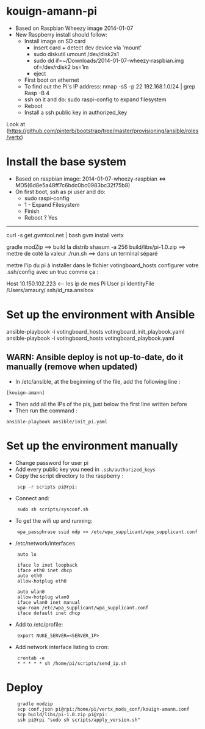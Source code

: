 kouign-amann-pi
===============

* Based on Raspbian Wheezy image 2014-01-07
* New Raspberry install should follow:
    * Install image on SD card
        * insert card + detect dev device via 'mount'
        * sudo diskutil umount /dev/disk2s1
        * sudo dd if=~/Downloads/2014-01-07-wheezy-raspbian.img of=/dev/rdisk2 bs=1m
        * eject
    * First boot on ethernet
    * To find out the Pi's IP address: nmap -sS -p 22 192.168.1.0/24 | grep Rasp -B 4
    * ssh on it and do: sudo raspi-config to expand filesystem
    * Reboot
    * Install a ssh public key in authorized_key

Look at (https://github.com/pinterb/bootstrap/tree/master/provisioning/ansible/roles/vertx)

# Install the base system

* Based on raspbian image: 2014-01-07-wheezy-raspbian <=> MD5(6d8e5a48ff7c6bdc0bc0983bc32f75b8)
* On first boot, ssh as pi user and do:
    * sudo raspi-config
    * 1 - Expand Filesystem
    * Finish
    * Reboot ? Yes

---
curl -s get.gvmtool.net | bash
gvm install vertx

gradle modZip ==> build la distrib
shasum -a 256 build/libs/pi-1.0.zip ==> mettre de coté la valeur
./run.sh ==> dans un terminal séparé

mettre l'ip du pi à installer dans le fichier votingboard_hosts
configurer votre .ssh/config avec un truc comme ça :

Host 10.150.102.223   <-- les ip de mes Pi
User pi
IdentityFile /Users/amaury/.ssh/id_rsa.ansibox

# Set up the environment with Ansible

ansible-playbook -i votingboard_hosts votingboard_init_playbook.yaml
ansible-playbook -i votingboard_hosts votingboard_playbook.yaml



## WARN: Ansible deploy is not up-to-date, do it manually (remove when updated)
* In /etc/ansible, at the beginning of the file, add the following line :
```
[kouign-amann]
```

* Then add all the IPs of the pis, just below the first line written before
* Then run the command :
```
ansible-playbook ansible/init_pi.yaml
```

# Set up the environment manually

* Change password for user pi
* Add every public key you need in ```.ssh/authorized_keys```
* Copy the script directory to the raspberry :
```
    scp -r scripts pi@rpi:
```
* Connect and:
```
    sudo sh scripts/sysconf.sh
```
* To get the wifi up and running:
```
    wpa_passphrase ssid mdp >> /etc/wpa_supplicant/wpa_supplicant.conf
```
* /etc/network/interfaces
```
    auto lo

    iface lo inet loopback
    iface eth0 inet dhcp
    auto eth0
    allow-hotplug eth0

    auto wlan0
    allow-hotplug wlan0
    iface wlan0 inet manual
    wpa-roam /etc/wpa_supplicant/wpa_supplicant.conf
    iface default inet dhcp
```
* Add to /etc/profile:
```
    export NUKE_SERVER=<SERVER_IP>
```
* Add network interface listing to cron:
```
    crontab -e
    * * * * * sh /home/pi/scripts/send_ip.sh
```

# Deploy
```
    gradle modzip
    scp conf.json pi@rpi:/home/pi/vertx_mods_conf/kouign-amann.conf
    scp build/libs/pi-1.0.zip pi@rpi:
    ssh pi@rpi "sudo sh scripts/apply_version.sh"
```
